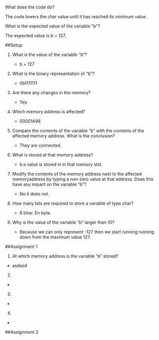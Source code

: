
What does the code do?

The code lowers the char value until it has reached its minimum value.

What is the expected value of the variable "b"?

The expected value is b = 127.



##Setup

1. What is the value of the variable “b”?

    * b = 127

2. What is the binary representation of “b”?

   * 0b1111111

3. Are there any changes in the memory?
   * Yes

4. Which memory address is affected?
   * 00001A98

5. Compare the contents of the variable “b” with the contents of the affected memory address. What is the conclusion?
   * They are connected.

6. What is stored at that memory address?
   * b:s value is stored in in that memory slot.

7. Modify the contents of the memory address next to the affected memoryaddress by typing a non-zero value at that address. Does this have any impact on the variable “b”?
   * No it does not.

8. How many bits are required to store a variable of type char?
   * 8 bitar. En byte.

9. Why is the value of the variable “b” larger than 10?
   * Because we can only represent -127 then we start running running down from the maximum value 127.
   
   
##Assignment 1
1. At which memory address is the variable “b” stored?
*  asdasd
2.
*  
3.
*  
4.
*  
##Assignment 2
